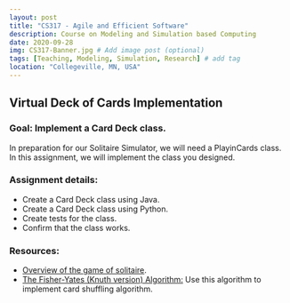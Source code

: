 ```yaml
---
layout: post
title: "CS317 - Agile and Efficient Software"
description: Course on Modeling and Simulation based Computing
date: 2020-09-28
img: CS317-Banner.jpg # Add image post (optional)
tags: [Teaching, Modeling, Simulation, Research] # add tag
location: "Collegeville, MN, USA"
---
```


## Virtual Deck of Cards Implementation

### Goal: Implement a Card Deck class.

In preparation for our Solitaire Simulator, we will need a PlayinCards class.  In this assignment, we will implement the class you designed.

### Assignment details:

- Create a Card Deck class using Java.
- Create a Card Deck class using Python.
- Create tests for the class.
- Confirm that the class works.

### Resources:
- [Overview of the game of solitaire](https://en.wikipedia.org/wiki/Klondike_(solitaire)).
- [The Fisher-Yates (Knuth version) Algorithm:](https://exceptionnotfound.net/understanding-the-fisher-yates-card-shuffling-algorithm) Use this algorithm to implement card shuffling algorithm.
